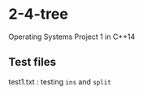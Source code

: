 # 2-4-tree
Operating Systems Project 1 in C++14

## Test files
test1.txt : testing `ins` and `split`

